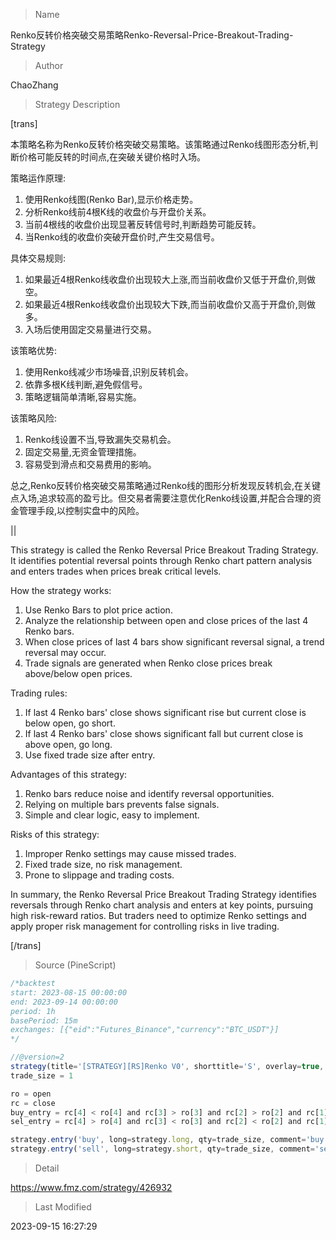 
> Name

Renko反转价格突破交易策略Renko-Reversal-Price-Breakout-Trading-Strategy

> Author

ChaoZhang

> Strategy Description

[trans]

本策略名称为Renko反转价格突破交易策略。该策略通过Renko线图形态分析,判断价格可能反转的时间点,在突破关键价格时入场。

策略运作原理:
1. 使用Renko线图(Renko Bar),显示价格走势。
2. 分析Renko线前4根K线的收盘价与开盘价关系。
3. 当前4根线的收盘价出现显著反转信号时,判断趋势可能反转。
4. 当Renko线的收盘价突破开盘价时,产生交易信号。

具体交易规则:
1. 如果最近4根Renko线收盘价出现较大上涨,而当前收盘价又低于开盘价,则做空。
2. 如果最近4根Renko线收盘价出现较大下跌,而当前收盘价又高于开盘价,则做多。
3. 入场后使用固定交易量进行交易。

该策略优势:
1. 使用Renko线减少市场噪音,识别反转机会。
2. 依靠多根K线判断,避免假信号。 
3. 策略逻辑简单清晰,容易实施。

该策略风险:
1. Renko线设置不当,导致漏失交易机会。
2. 固定交易量,无资金管理措施。
3. 容易受到滑点和交易费用的影响。 

总之,Renko反转价格突破交易策略通过Renko线的图形分析发现反转机会,在关键点入场,追求较高的盈亏比。但交易者需要注意优化Renko线设置,并配合合理的资金管理手段,以控制实盘中的风险。

||

This strategy is called the Renko Reversal Price Breakout Trading Strategy. It identifies potential reversal points through Renko chart pattern analysis and enters trades when prices break critical levels.   

How the strategy works:
1. Use Renko Bars to plot price action. 
2. Analyze the relationship between open and close prices of the last 4 Renko bars.
3. When close prices of last 4 bars show significant reversal signal, a trend reversal may occur.
4. Trade signals are generated when Renko close prices break above/below open prices.

Trading rules:
1. If last 4 Renko bars' close shows significant rise but current close is below open, go short.
2. If last 4 Renko bars' close shows significant fall but current close is above open, go long.
3. Use fixed trade size after entry.

Advantages of this strategy:
1. Renko bars reduce noise and identify reversal opportunities. 
2. Relying on multiple bars prevents false signals.
3. Simple and clear logic, easy to implement.

Risks of this strategy:
1. Improper Renko settings may cause missed trades.  
2. Fixed trade size, no risk management.  
3. Prone to slippage and trading costs.

In summary, the Renko Reversal Price Breakout Trading Strategy identifies reversals through Renko chart analysis and enters at key points, pursuing high risk-reward ratios. But traders need to optimize Renko settings and apply proper risk management for controlling risks in live trading.

[/trans]



> Source (PineScript)

``` javascript
/*backtest
start: 2023-08-15 00:00:00
end: 2023-09-14 00:00:00
period: 1h
basePeriod: 15m
exchanges: [{"eid":"Futures_Binance","currency":"BTC_USDT"}]
*/

//@version=2
strategy(title='[STRATEGY][RS]Renko V0', shorttitle='S', overlay=true, pyramiding=0, initial_capital=100000, currency=currency.USD)
trade_size = 1

ro = open
rc = close
buy_entry = rc[4] < ro[4] and rc[3] > ro[3] and rc[2] > ro[2] and rc[1] > ro[1] and rc > ro
sel_entry = rc[4] > ro[4] and rc[3] < ro[3] and rc[2] < ro[2] and rc[1] < ro[1] and rc < ro

strategy.entry('buy', long=strategy.long, qty=trade_size, comment='buy', when=buy_entry)
strategy.entry('sell', long=strategy.short, qty=trade_size, comment='sell', when=sel_entry)
```

> Detail

https://www.fmz.com/strategy/426932

> Last Modified

2023-09-15 16:27:29
